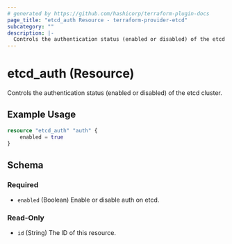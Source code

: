 ```yaml
---
# generated by https://github.com/hashicorp/terraform-plugin-docs
page_title: "etcd_auth Resource - terraform-provider-etcd"
subcategory: ""
description: |-
  Controls the authentication status (enabled or disabled) of the etcd cluster.
---
```


# etcd_auth (Resource)

Controls the authentication status (enabled or disabled) of the etcd cluster.

## Example Usage

```terraform
resource "etcd_auth" "auth" {
    enabled = true
}
```

<!-- schema generated by tfplugindocs -->
## Schema

### Required

- `enabled` (Boolean) Enable or disable auth on etcd.

### Read-Only

- `id` (String) The ID of this resource.
